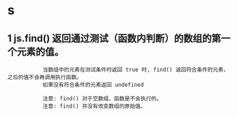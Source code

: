 # s

## 1 js.find() 返回通过测试（函数内判断）的数组的第一个元素的值。
               当数组中的元素在测试条件时返回 true 时, find() 返回符合条件的元素，之后的值不会再调用执行函数。
               如果没有符合条件的元素返回 undefined

               注意: find() 对于空数组，函数是不会执行的。
               注意: find() 并没有改变数组的原始值。 